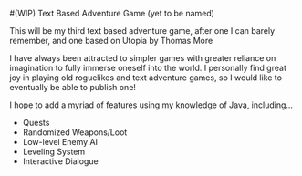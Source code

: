 #(WIP) Text Based Adventure Game (yet to be named)

This will be my third text based adventure game, after one I can barely remember, and one based on Utopia by Thomas More

I have always been attracted to simpler games with greater reliance on imagination to fully immerse oneself into the world.
I personally find great joy in playing old roguelikes and text adventure games, so I would like to eventually be able to publish one!

I hope to add a myriad of features using my knowledge of Java, including...
+ Quests
+ Randomized Weapons/Loot
+ Low-level Enemy AI
+ Leveling System
+ Interactive Dialogue 

